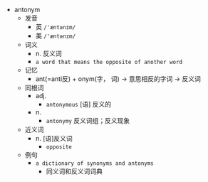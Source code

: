 - antonym
  - 发音
    - 英 `/'æntənɪm/`
    - 美 `/'æntənɪm/`
  - 词义
    - n. 反义词
    - `a word that means the opposite of another word`
  - 记忆
    - ant(=anti反) + onym(字， 词) → 意思相反的字词 → 反义词
  - 同根词
    - adj.
      - `antonymous` [语] 反义的
    - n.
      - `antonymy` 反义词组；反义现象
  - 近义词
    - n. [语]反义词
      - `opposite`
  - 例句
    - `a dictionary of synonyms and antonyms`
      - 同义词和反义词词典

